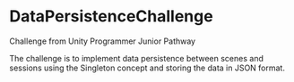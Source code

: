 # DataPersistenceChallenge
Challenge from Unity Programmer Junior Pathway

The challenge is to implement data persistence between scenes and sessions using the Singleton concept and storing the data in JSON format.
